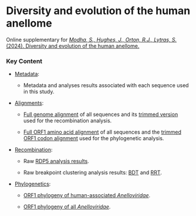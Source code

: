 # Diversity and evolution of the human anellome

Online supplementary for [*Modha, S., Hughes, J., Orton, R.J., Lytras, S.* (2024).
Diversity and evolution of the human anellome.](https://www.biorxiv.org/content/10.1101/2024.05.13.593858v1)


### Key Content

- [Metadata](data/humanAnellos_alldata.csv):

	- Metadata and analyses results associated with each sequence used in this study.

- [Alignments](alignments):

	- [Full genome alignment](alignments/genomes_rotated_linsialn.fas) of all sequences 
	and its [trimmed version](alignments/genomes_rotated_linsialn_1pungap.fas) used for the recombination analysis.
	
	- [Full ORF1 amino acid alignment](alignments/humanAnellos_ORF1_aa_aln.fas) of all sequences
	and the [trimmed ORF1 codon alignment](alignments/fig1_humanAnellos_ORF1_cod_aln_70pungap.fas) used for the phylogenetic analysis.

- [Recombination](recombination):

	- Raw [RDP5 analysis results](recombination/genomes_rotated_linsialn_1pungap_all.csv).
	
	- Raw breakpoint clustering analysis results: [BDT](recombination/genomes_rotated_linsialn_1pungap_all_BDT.csv) 
	and [RRT](recombination/genomes_rotated_linsialn_1pungap_all_RRT.csv).
	
- [Phylogenetics](tree):

	- [ORF1 phylogeny of human-associated *Anelloviridae*](trees/fig1_humanAnellos_ORF1_cod_aln_70pungap.treefile).
	
	- [ORF1 phylogeny of all *Anelloviridae*](trees/figS1_allAnelloviridae_ORF1_70pungap.treefile).
